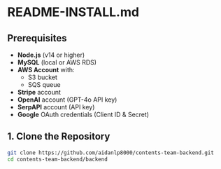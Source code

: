 # README-INSTALL.md

## Prerequisites

- **Node.js** (v14 or higher)
- **MySQL** (local or AWS RDS)
- **AWS Account** with:
  - S3 bucket
  - SQS queue
- **Stripe** account
- **OpenAI** account (GPT-4o API key)
- **SerpAPI** account (API key)
- **Google** OAuth credentials (Client ID & Secret)

## 1. Clone the Repository

```bash
git clone https://github.com/aidanlp8000/contents-team-backend.git
cd contents-team-backend/backend
